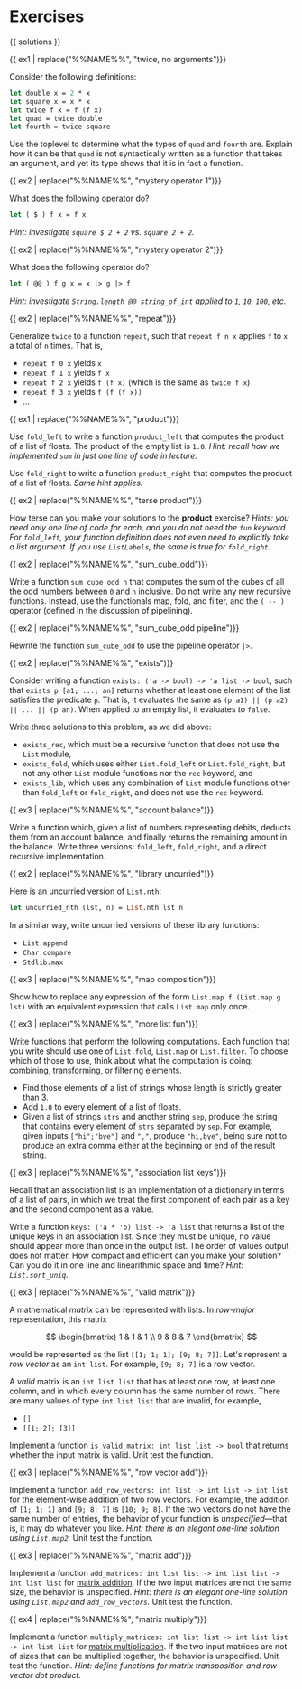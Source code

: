 # Exercises

{{ solutions }}

<!--------------------------------------------------------------------------->
{{ ex1 | replace("%%NAME%%", "twice, no arguments")}}

Consider the following definitions:
```ocaml
let double x = 2 * x
let square x = x * x
let twice f x = f (f x)
let quad = twice double
let fourth = twice square
```
Use the toplevel to determine what the types of `quad` and `fourth` are. Explain
how it can be that `quad` is not syntactically written as a function that takes
an argument, and yet its type shows that it is in fact a function.

<!--------------------------------------------------------------------------->
{{ ex2 | replace("%%NAME%%", "mystery operator 1")}}

What does the following operator do?
```ocaml
let ( $ ) f x = f x
```

*Hint: investigate `square $ 2 + 2` vs. `square 2 + 2`.*

<!--------------------------------------------------------------------------->
{{ ex2 | replace("%%NAME%%", "mystery operator 2")}}

What does the following operator do?
```ocaml
let ( @@ ) f g x = x |> g |> f
```

*Hint: investigate `String.length @@ string_of_int` applied to `1`, `10`, `100`,
etc.*

<!--------------------------------------------------------------------------->
{{ ex2 | replace("%%NAME%%", "repeat")}}

Generalize `twice` to a function `repeat`, such that `repeat f n x` applies `f`
to `x` a total of `n` times. That is,

* `repeat f 0 x` yields `x`
* `repeat f 1 x` yields `f x`
* `repeat f 2 x` yields `f (f x)` (which is the same as `twice f x`)
* `repeat f 3 x` yields `f (f (f x))`
* ...

<!--------------------------------------------------------------------------->
{{ ex1 | replace("%%NAME%%", "product")}}

Use `fold_left` to write a function `product_left` that computes the product of
a list of floats. The product of the empty list is `1.0`. *Hint: recall how we
implemented `sum` in just one line of code in lecture.*

Use `fold_right` to write a function `product_right` that computes the product
of a list of floats. *Same hint applies.*

<!--------------------------------------------------------------------------->
{{ ex2 | replace("%%NAME%%", "terse product")}}

How terse can you make your solutions to the **product** exercise? *Hints: you
need only one line of code for each, and you do not need the `fun` keyword. For
`fold_left`, your function definition does not even need to explicitly take a
list argument. If you use `ListLabels`, the same is true for `fold_right`.*

<!--------------------------------------------------------------------------->
{{ ex2 | replace("%%NAME%%", "sum_cube_odd")}}

Write a function `sum_cube_odd n` that computes the sum of the cubes of all the
odd numbers between `0` and `n` inclusive. Do not write any new recursive
functions. Instead, use the functionals map, fold, and filter, and the `( -- )`
operator (defined in the discussion of pipelining).

<!--------------------------------------------------------------------------->
{{ ex2 | replace("%%NAME%%", "sum_cube_odd pipeline")}}

Rewrite the function `sum_cube_odd` to use the pipeline operator `|>`.

<!--------------------------------------------------------------------------->
{{ ex2 | replace("%%NAME%%", "exists")}}

Consider writing a function `exists: ('a -> bool) -> 'a list -> bool`, such that
`exists p [a1; ...; an]` returns whether at least one element of the list
satisfies the predicate `p`. That is, it evaluates the same as
`(p a1) || (p a2) || ... || (p an)`. When applied to an empty list, it evaluates
to `false`.

Write three solutions to this problem, as we did above:

* `exists_rec`, which must be a recursive function that does not use the `List`
  module,
* `exists_fold`, which uses either `List.fold_left` or `List.fold_right`, but
  not any other `List` module functions nor the `rec` keyword, and
* `exists_lib`, which uses any combination of `List` module functions other than
  `fold_left` or `fold_right`, and does not use the `rec` keyword.

<!--------------------------------------------------------------------------->
{{ ex3 | replace("%%NAME%%", "account balance")}}

Write a function which, given a list of numbers representing debits, deducts
them from an account balance, and finally returns the remaining amount in the
balance. Write three versions: `fold_left`, `fold_right`, and a direct recursive
implementation.

<!--------------------------------------------------------------------------->
{{ ex2 | replace("%%NAME%%", "library uncurried")}}

Here is an uncurried version of `List.nth`:

```ocaml
let uncurried_nth (lst, n) = List.nth lst n
```

In a similar way, write uncurried versions of these library functions:

  - `List.append`
  - `Char.compare`
  - `Stdlib.max`

<!--------------------------------------------------------------------------->
{{ ex3 | replace("%%NAME%%", "map composition")}}

Show how to replace any expression of the form `List.map f (List.map g lst)`
with an equivalent expression that calls `List.map` only once.

<!--------------------------------------------------------------------------->
{{ ex3 | replace("%%NAME%%", "more list fun")}}

Write functions that perform the following computations. Each function that you
write should use one of `List.fold`, `List.map` or `List.filter`. To choose
which of those to use, think about what the computation is doing: combining,
transforming, or filtering elements.

* Find those elements of a list of strings whose length is strictly greater than
  3.
* Add `1.0` to every element of a list of floats.
* Given a list of strings `strs` and another string `sep`, produce the string
  that contains every element of `strs` separated by `sep`. For example, given
  inputs `["hi";"bye"]` and `","`, produce `"hi,bye"`, being sure not to produce
  an extra comma either at the beginning or end of the result string.

<!--------------------------------------------------------------------------->
{{ ex3 | replace("%%NAME%%", "association list keys")}}

Recall that an association list is an implementation of a dictionary in terms of
a list of pairs, in which we treat the first component of each pair as a key and
the second component as a value.

Write a function `keys: ('a * 'b) list -> 'a list` that returns a list of the
unique keys in an association list. Since they must be unique, no value should
appear more than once in the output list. The order of values output does not
matter. How compact and efficient can you make your solution? Can you do it in
one line and linearithmic space and time? *Hint: `List.sort_uniq`.*

<!--------------------------------------------------------------------------->
{{ ex3 | replace("%%NAME%%", "valid matrix")}}

A mathematical *matrix* can be represented with lists. In *row-major*
representation, this matrix

$$ \begin{bmatrix} 1 & 1 & 1 \\ 9 & 8 & 7 \end{bmatrix} $$

would be represented as the list `[[1; 1; 1]; [9; 8; 7]]`. Let's represent a
*row vector* as an `int list`. For example, `[9; 8; 7]` is a row vector.

A *valid* matrix is an `int list list` that has at least one row, at least one
column, and in which every column has the same number of rows. There are many
values of type `int list list` that are invalid, for example,

* `[]`
* `[[1; 2]; [3]]`

Implement a function `is_valid_matrix: int list list -> bool` that returns
whether the input matrix is valid. Unit test the function.

<!--------------------------------------------------------------------------->
{{ ex3 | replace("%%NAME%%", "row vector add")}}

Implement a function `add_row_vectors: int list -> int list -> int list` for the
element-wise addition of two row vectors. For example, the addition of
`[1; 1; 1]` and `[9; 8; 7]` is `[10; 9; 8]`. If the two vectors do not have the
same number of entries, the behavior of your function is
*unspecified*&mdash;that is, it may do whatever you like. *Hint: there is an
elegant one-line solution using `List.map2`.* Unit test the function.

<!--------------------------------------------------------------------------->
{{ ex3 | replace("%%NAME%%", "matrix add")}}

Implement a function `add_matrices: int list list -> int list list -> int list
list` for [matrix addition][matadd]. If the two input matrices are not the same
size, the behavior is unspecified. *Hint: there is an elegant one-line solution
using `List.map2` and `add_row_vectors`.* Unit test the function.

[matadd]: http://mathworld.wolfram.com/MatrixAddition.html

<!--------------------------------------------------------------------------->
{{ ex4 | replace("%%NAME%%", "matrix multiply")}}

Implement a function `multiply_matrices: int list list -> int list list -> int
list list` for [matrix multiplication][matmult]. If the two input matrices are
not of sizes that can be multiplied together, the behavior is unspecified. Unit
test the function. *Hint: define functions for matrix transposition and row
vector dot product.*

[matmult]: http://mathworld.wolfram.com/MatrixMultiplication.html
